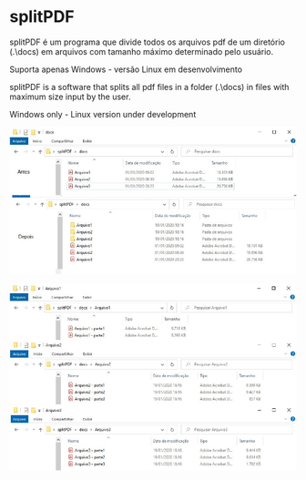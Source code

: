 # splitPDF

splitPDF é um programa que divide todos os arquivos pdf de um diretório (.\docs) em arquivos com tamanho máximo determinado pelo usuário.

Suporta apenas Windows - versão Linux em desenvolvimento

splitPDF is a software that splits all pdf files in a folder (.\docs) in files with maximum size input by the user.

Windows only - Linux version under development

![Pasta docs](/site/pastadocs.jpg)

![Lista arquivos](/site/listaarquivos.jpg)
